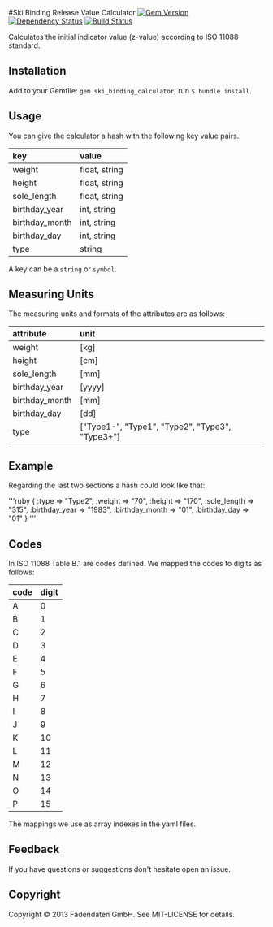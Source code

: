 #Ski Binding Release Value Calculator
[![Gem Version](https://badge.fury.io/rb/ski_binding_calculator.png)](http://badge.fury.io/rb/ski_binding_calculator)
[![Dependency Status](https://gemnasium.com/fadendaten/ski_binding_calculator.png)](https://gemnasium.com/fadendaten/ski_binding_calculator)
[![Build Status](https://travis-ci.org/fadendaten/ski_binding_calculator.png)](https://travis-ci.org/fadendaten/ski_binding_calculator])


Calculates the initial indicator value (z-value) according to ISO 11088 standard.

## Installation

Add to your Gemfile: <code>gem ski_binding_calculator</code>, run <code>$ bundle install</code>.

## Usage
You can give the calculator a hash with the following key value pairs.

| key           | value          | 
|:--------------|:---------------| 
| weight        | float, string  | 
| height        | float, string  | 
| sole_length   | float, string  |
| birthday_year | int, string    |
| birthday_month| int, string    |
| birthday_day  | int, string    |
| type          | string         |

A key can be a <code>string</code> or <code>symbol</code>.

## Measuring Units

The measuring units and formats of the attributes are as follows:

| attribute     | unit  | 
|:--------------|:------| 
| weight        | [kg]  | 
| height        | [cm]  | 
| sole_length   | [mm]  |
| birthday_year | [yyyy]|
| birthday_month| [mm]  |
| birthday_day  | [dd]  |
| type          | ["Type1-", "Type1", "Type2", "Type3", "Type3+"]  |

## Example
Regarding the last two sections a hash could look like that:

'''ruby
{ :type => "Type2", 
  :weight => "70", :height => "170", :sole_length => "315", :birthday_year => "1983", :birthday_month => "01", :birthday_day => "01" }
'''

## Codes
In ISO 11088 Table B.1 are codes defined. We mapped the codes to digits as follows:

|code|digit|
|:---|:----|
| A  | 0   |
| B  | 1   |
| C  | 2   |
| D  | 3   |
| E  | 4   |
| F  | 5   |
| G  | 6   |
| H  | 7   |
| I  | 8   |
| J  | 9   |
| K  | 10  |
| L  | 11  |
| M  | 12  |
| N  | 13  |
| O  | 14  |
| P  | 15  |

The mappings we use as array indexes in the yaml files.

## Feedback
If you have questions or suggestions don't hesitate open an issue.

## Copyright

Copyright &copy; 2013 Fadendaten GmbH. See MIT-LICENSE for details.